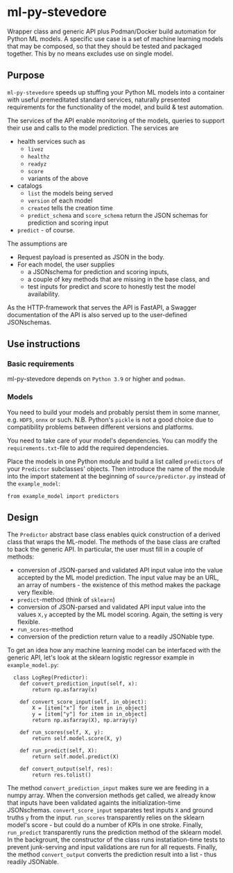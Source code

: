 # ml-py-stevedore
Wrapper class and generic API plus Podman/Docker build automation for Python ML models. A specific use case is a set of machine learning models that may be composed, so that they should be tested and packaged together. This by no means excludes use on single model.

## Purpose
`ml-py-stevedore` speeds up stuffing your Python ML models into a container with useful premeditated standard services, naturally presented requirements for the functionality of the model, and build & test automation.

The services of the API enable monitoring of the models, queries to support their use and calls to the model prediction. The services are
 * health services such as
    - `livez`
    - `healthz`
    - `readyz`
    - `score`
    - variants of the above
 * catalogs
    - `list` the models being served
    - `version` of each model
    - `created` tells the creation time
    - `predict_schema` and `score_schema` return the JSON schemas for prediction and scoring input
 * `predict` - of course.

The assumptions are 
 * Request payload is presented as JSON in the body.
 * For each model, the user supplies 
    - a JSONschema for prediction and scoring inputs,
    - a couple of key methods that are missing in the base class, and 
    - test inputs for predict and score to honestly test the model availability.

As the HTTP-framework that serves the API is FastAPI, a Swagger documentation of the API is also served up to the user-defined JSONschemas.

## Use instructions

### Basic requirements
ml-py-stevedore depends on `Python 3.9` or higher and `podman`. 

### Models
You need to build your models and probably persist them in some manner, e.g. `HDF5`, `onnx` or such. N.B. Python's `pickle` is not a good choice due to compatibility problems between different versions and platforms. 

You need to take care of your model's dependencies. You can modify the `requirements.txt`-file to add the required dependencies.

Place the models in one Python module and build a list called `predictors` of your `Predictor` subclasses' objects. Then introduce the name of the module into the import statement at the beginning of `source/predictor.py` instead of the `example_model`:

    from example_model import predictors



## Design
The `Predictor` abstract base class enables quick construction of a derived class that wraps the ML-model. The methods of the base class are crafted to back the generic API. In particular, the user must fill in a couple of methods:
  * conversion of JSON-parsed and validated API input value into the value accepted by the ML model prediction. The input value may be an URL, an array of numbers - the existence of this method makes the package very flexible.
  * `predict`-method (think of `sklearn`)
  * conversion of JSON-parsed and validated API input value into the values `X,y` accepted by the ML model scoring. Again, the setting is very flexible.
  * `run_scores`-method
  * conversion of the prediction return value to a readily JSONable type.

To get an idea how any machine learning model can be interfaced with the generic API, let's look at the sklearn logistic regressor example in `example_model.py`:

```
  class LogReg(Predictor):
    def convert_prediction_input(self, x):
        return np.asfarray(x)

    def convert_score_input(self, in_object):
        X = [item["x"] for item in in_object]
        y = [item["y"] for item in in_object]
        return np.asfarray(X), np.array(y)

    def run_scores(self, X, y):
        return self.model.score(X, y)

    def run_predict(self, X):
        return self.model.predict(X)

    def convert_output(self, res):
        return res.tolist()
```

The method `convert_prediction_input` makes sure we are feeding in a numpy array. When the conversion methods get called, we already know that inputs have been validated againts the initialization-time JSONschemas.  `convert_score_input` separates test inputs `X` and ground truths `y` from the input. `run_scores` transparently relies on the sklearn model's score - but could do a number of KPIs in one stroke. Finally, `run_predict` transparently runs the prediction method of the sklearn model. In the backgrount, the constructor of the class runs instatiation-time tests to prevent junk-serving and input validations are run for all requests. Finally, the method `convert_output` converts the prediction result into a list - thus readily JSONable. 
